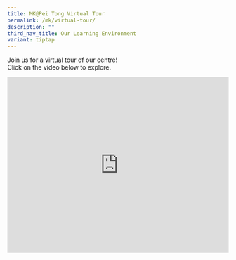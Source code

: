 ```yaml
---
title: MK@Pei Tong Virtual Tour
permalink: /mk/virtual-tour/
description: ""
third_nav_title: Our Learning Environment
variant: tiptap
---
```

<p>Join us for a virtual tour of our centre!
<br>Click on the video below to explore.</p>
<div class="iframe-wrapper">
<iframe height="400" width="100%" allowfullscreen="true" frameborder="0" src="https://www.youtube.com/embed/oiDQKMShOz4?si=RzIMDTBKojI7Ila5"></iframe>
</div>
<p></p>